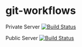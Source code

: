 # git-workflows

Private Server
[![Build Status ](http://ec2-54-86-145-63.compute-1.amazonaws.com/api/badges/CityOfBoston/git-workflows/status.svg)](http://ec2-54-86-145-63.compute-1.amazonaws.com/CityOfBoston/git-workflows)

Public Server
[![Build Status ](https://cloud.drone.io/api/badges/CityOfBoston/git-workflows/status.svg)](https://cloud.drone.io/CityOfBoston/git-workflows)
